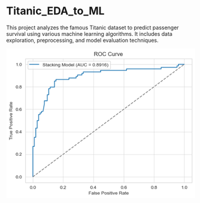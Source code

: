 # Titanic_EDA_to_ML


This project analyzes the famous Titanic dataset to predict passenger survival using various machine learning algorithms. It includes data exploration, preprocessing, and model evaluation techniques.

![Project Banner or Key Visualization](results/roc_curve.png)
